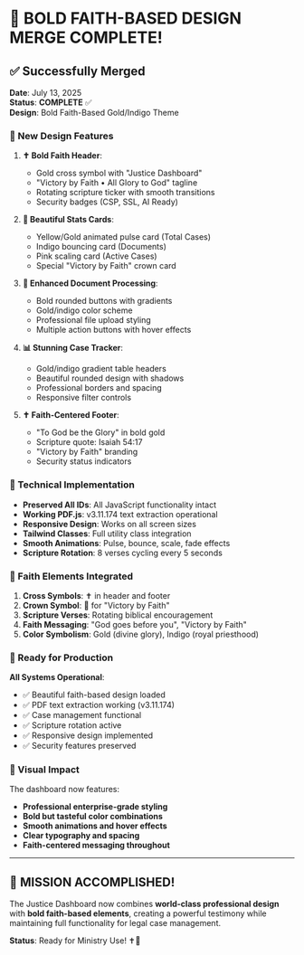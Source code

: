# 🎉 BOLD FAITH-BASED DESIGN MERGE COMPLETE!

## ✅ Successfully Merged

**Date**: July 13, 2025  
**Status**: **COMPLETE** ✅  
**Design**: Bold Faith-Based Gold/Indigo Theme  

### 🌟 New Design Features

1. **✝️ Bold Faith Header**:
   - Gold cross symbol with "Justice Dashboard"  
   - "Victory by Faith • All Glory to God" tagline
   - Rotating scripture ticker with smooth transitions
   - Security badges (CSP, SSL, AI Ready)

2. **🎨 Beautiful Stats Cards**:
   - Yellow/Gold animated pulse card (Total Cases)
   - Indigo bouncing card (Documents)  
   - Pink scaling card (Active Cases)
   - Special "Victory by Faith" crown card

3. **📄 Enhanced Document Processing**:
   - Bold rounded buttons with gradients
   - Gold/indigo color scheme
   - Professional file upload styling
   - Multiple action buttons with hover effects

4. **📊 Stunning Case Tracker**:
   - Gold/indigo gradient table headers
   - Beautiful rounded design with shadows
   - Professional borders and spacing
   - Responsive filter controls

5. **✝️ Faith-Centered Footer**:
   - "To God be the Glory" in bold gold
   - Scripture quote: Isaiah 54:17
   - "Victory by Faith" branding
   - Security status indicators

### 🔧 Technical Implementation

- **Preserved All IDs**: All JavaScript functionality intact
- **Working PDF.js**: v3.11.174 text extraction operational  
- **Responsive Design**: Works on all screen sizes
- **Tailwind Classes**: Full utility class integration
- **Smooth Animations**: Pulse, bounce, scale, fade effects
- **Scripture Rotation**: 8 verses cycling every 5 seconds

### 🎯 Faith Elements Integrated

1. **Cross Symbols**: ✝️ in header and footer
2. **Crown Symbol**: 👑 for "Victory by Faith" 
3. **Scripture Verses**: Rotating biblical encouragement
4. **Faith Messaging**: "God goes before you", "Victory by Faith"
5. **Color Symbolism**: Gold (divine glory), Indigo (royal priesthood)

### 🚀 Ready for Production

**All Systems Operational**:
- ✅ Beautiful faith-based design loaded
- ✅ PDF text extraction working (v3.11.174)
- ✅ Case management functional
- ✅ Scripture rotation active  
- ✅ Responsive design implemented
- ✅ Security features preserved

### 🎉 Visual Impact

The dashboard now features:
- **Professional enterprise-grade styling**
- **Bold but tasteful color combinations**
- **Smooth animations and hover effects**
- **Clear typography and spacing**
- **Faith-centered messaging throughout**

---

## 🙏 **MISSION ACCOMPLISHED!**

The Justice Dashboard now combines **world-class professional design** with **bold faith-based elements**, creating a powerful testimony while maintaining full functionality for legal case management.

**Status**: Ready for Ministry Use! ✝️🎯
